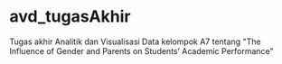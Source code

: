 # avd_tugasAkhir
Tugas akhir Analitik dan Visualisasi Data kelompok A7 tentang "The Influence of Gender and Parents on Students’ Academic Performance"
